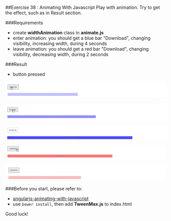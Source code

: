 ##Exercise 38 : Animating With Javascript
Play with animation. Try to get the effect, such as in Result section.

###Requirements
* create **widthAnimation** class in **animate.js**
* enter animation: you should get a blue bar "Download", changing visibility, increasing width, during 4 seconds
* leave animation: you should get a red bar "Download", changing visibility, decreasing  width, during 2 seconds

###Result
* button pressed

![alt text](app/assets/1.jpg)

![alt text](app/assets/2.jpg)

![alt text](app/assets/3.jpg)

![alt text](app/assets/4.jpg)

![alt text](app/assets/5.jpg)

###Before you start, please refer to:
* [angularjs-animating-with-javascript](https://egghead.io/lessons/angularjs-animating-with-javascript)
* use ```bower install```, then add **TweenMax.js** to index.html

Good luck!
